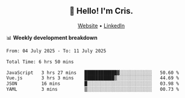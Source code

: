 
<h2 align="center">👋 Hello! I'm Cris.</h2>
<p align="center">
  <a href="https://www.criscunas.dev">Website</a> •
  <a href="https://www.linkedin.com/in/cristophercunas/">LinkedIn</a> 
</p>


📊 **Weekly development breakdown**
<!--START_SECTION:waka-->

```txt
From: 04 July 2025 - To: 11 July 2025

Total Time: 6 hrs 50 mins

JavaScript   3 hrs 27 mins   ████████████▓░░░░░░░░░░░░   50.60 %
Vue.js       3 hrs 3 mins    ███████████▒░░░░░░░░░░░░░   44.69 %
JSON         16 mins         █░░░░░░░░░░░░░░░░░░░░░░░░   03.98 %
YAML         3 mins          ▒░░░░░░░░░░░░░░░░░░░░░░░░   00.73 %
```

<!--END_SECTION:waka-->
